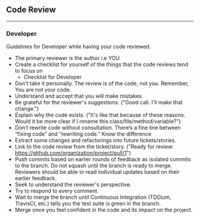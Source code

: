 ## Code Review
---
### Developer
Guidelines for Developer while having your code reviewed.

- The primary reviewer is the author i.e YOU
- Create a checklist for yourself of the things that the code reviews tend to focus on
	- Checklist for Developer
- Don't take it personally. The review is of the code, not you. Remember, You are not your code.
- Understand and accept that you will make mistakes
- Be grateful for the reviewer's suggestions. ("Good call. I'll make that change.")
- Explain why the code exists. ("It's like that because of these reasons. Would it be more clear if I rename this class/file/method/variable?")
- Don’t rewrite code without consultation. There’s a fine line between “fixing code” and “rewriting code.” Know the difference
- Extract some changes and refactorings into future tickets/stories.
- Link to the code review from the ticket/story. ("Ready for review: https://github.com/organization/project/pull/1")
- Push commits based on earlier rounds of feedback as isolated commits to the branch. Do not squash until the branch is ready to merge. Reviewers should be able to read individual updates based on their earlier feedback.
- Seek to understand the reviewer's perspective.
- Try to respond to every comment.
- Wait to merge the branch until Continuous Integration (TDDium, TravisCI, etc.) tells you the test suite is green in the branch.
- Merge once you feel confident in the code and its impact on the project.




